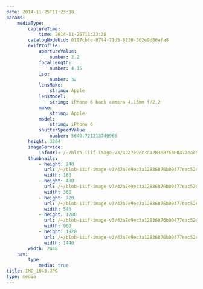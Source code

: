```yaml
---
date: 2014-11-25T11:23:38
params:
    mediaType:
        captureTime:
            time: 2014-11-25T11:23:38
        catalogNodeUid: 0197cbfe-87f4-71d5-8230-362e9d86afa8
        exifProfile:
            apertureValue:
                number: 2.2
            focalLength:
                number: 4.15
            iso:
                number: 32
            lensMake:
                string: Apple
            lensModel:
                string: iPhone 6 back camera 4.15mm f/2.2
            make:
                string: Apple
            model:
                string: iPhone 6
            shutterSpeedValue:
                number: 5649.721213740966
        height: 3264
        imageService:
            infoUrl: /~/blob-iiif-image-v3/42a7e9ec3a12836876b00477eac52c2b9fa9d33553c03644a75e8828deb1512b/info.json
        thumbnails:
            - height: 240
              url: /~/blob-iiif-image-v3/42a7e9ec3a12836876b00477eac52c2b9fa9d33553c03644a75e8828deb1512b/full/180%2C240/0/default.jpg
              width: 180
            - height: 480
              url: /~/blob-iiif-image-v3/42a7e9ec3a12836876b00477eac52c2b9fa9d33553c03644a75e8828deb1512b/full/360%2C480/0/default.jpg
              width: 360
            - height: 720
              url: /~/blob-iiif-image-v3/42a7e9ec3a12836876b00477eac52c2b9fa9d33553c03644a75e8828deb1512b/full/540%2C720/0/default.jpg
              width: 540
            - height: 1280
              url: /~/blob-iiif-image-v3/42a7e9ec3a12836876b00477eac52c2b9fa9d33553c03644a75e8828deb1512b/full/960%2C1280/0/default.jpg
              width: 960
            - height: 1920
              url: /~/blob-iiif-image-v3/42a7e9ec3a12836876b00477eac52c2b9fa9d33553c03644a75e8828deb1512b/full/1440%2C1920/0/default.jpg
              width: 1440
        width: 2448
    nav:
        type:
            media: true
title: IMG_1645.JPG
type: media
---
```

